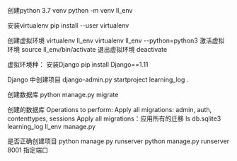 创建python 3.7 venv
python -m venv ll_env

安装virtualenv
pip install --user virtualenv

创建虚拟环境
virtualenv ll_env
virtualenv ll_env --python=python3
激活虚拟环境
source ll_env/bin/activate
退出虚拟环境
deactivate

虚拟环境种：
安装Django
pip install Django==1.11

Django 中创建项目
django-admin.py startproject learning_log .

创建数据库
python manage.py migrate

创建的数据库
Operations to perform:
  Apply all migrations: admin, auth, contenttypes, sessions
Apply all migrations：应用所有的迁移
 ls
db.sqlite3      learning_log    ll_env          manage.py

是否正确创建项目
python manage.py runserver
python manage.py runserver 8001 指定端口
